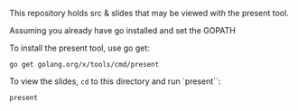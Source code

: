 This repository holds src & slides that may be viewed with the present tool.

Assuming you already have go installed and set the GOPATH

To install the present tool, use go get:

	go get golang.org/x/tools/cmd/present

To view the slides, `cd` to this directory and run `present``:

	present
